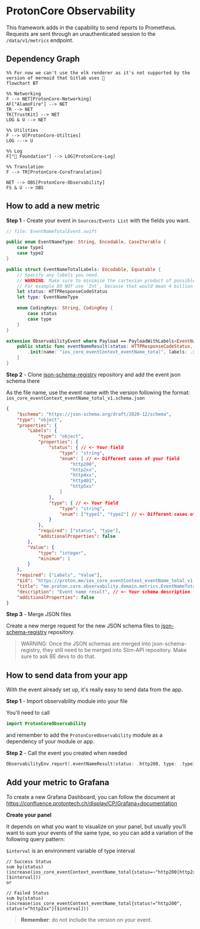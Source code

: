 #  ProtonCore Observability

This framework adds in the capability to send reports to Prometheus.
Requests are sent through an unauthenticated session to the `/data/v1/metrics` endpoint.

## Dependency Graph

```mermaid
%% For now we can't use the elk renderer as it's not supported by the version of mermaid that Gitlab uses 🤷
flowchart BT

%% Networking
F --> NET[ProtonCore-Networking]
AF["AlamoFire"] --> NET
TR --> NET
TK[TrustKit] --> NET
LOG & U --> NET

%% Utilities
F --> U[ProtonCore-Utilties]
LOG ---> U

%% Log
F[" Foundation"] --> LOG[ProtonCore-Log] 

%% Translation
F --> TR[ProtonCore-CoreTranslation] 

NET --> OBS[ProtonCore-Observability]
FS & U --> OBS
```

## How to add a new metric

**Step 1** - Create your event in `Sources/Events List` with the fields you want.

```swift
// file: EventNameTotalEvent.swift

public enum EventNameType: String, Encodable, CaseIterable {
    case type1
    case type2
}

public struct EventNameTotalLabels: Encodable, Equatable {
    // Specify any labels you need.
    // WARNING: Make sure to minimize the cartesian product of possible label values.
    // For example DO NOT use `Int`, because that would mean 4 billion possible values.
    let status: HTTPResponseCodeStatus
    let type: EventNameType

    enum CodingKeys: String, CodingKey {
        case status
        case type
    }
}

extension ObservabilityEvent where Payload == PayloadWithLabels<EventNameTotalLabels> {
    public static func eventNameResult(status: HTTPResponseCodeStatus, type: EventNameType) -> Self {
        .init(name: "ios_core_eventContext_eventName_total", labels: .init(status: status, type: type))
    }
}

```

**Step 2** - Clone [json-schema-registry](https://gitlab.protontech.ch/proton/be/json-schema-registry) repository and add the event json schema there

As the file name, use the event name with the version following the format: `ios_core_eventContext_eventName_total_v1.schema.json`

```json
{
    "$schema": "https://json-schema.org/draft/2020-12/schema",
    "type": "object",
    "properties": {
        "Labels": {
            "type": "object",
            "properties": {
                "status": { // <- Your field
                    "type": "string",
                    "enum": [ // <- Different cases of your field
                        "http200",
                        "http2xx",
                        "http4xx",
                        "http401",
                        "http5xx"
                    ]
                },
                "type": { // <- Your field
                    "type": "string",
                    "enum": ["type1", "type2"] // <- Different cases of your field
                }
            },
            "required": ["status", "type"],
            "additionalProperties": false
        },
        "Value": {
            "type": "integer",
            "minimum": 1
        }
    },
    "required": ["Labels", "Value"],
    "$id": "https://proton.me/ios_core_eventContext_eventName_total_v1.schema.json", // <- Your schema file
    "title": "me.proton.core.observability.domain.metrics.EventNameTotal", // <- Your schema title
    "description": "Event name result", // <- Your schema description
    "additionalProperties": false
}
```

**Step 3** - Merge JSON files

Create a new merge request for the new JSON schema files to [json-schema-registry](https://gitlab.protontech.ch/proton/be/json-schema-registry) repository.

> WARNING: Once the JSON schemas are merged into json-schema-registry, they still need to be
merged into Slim-API repository. Make sure to ask BE devs to do that.

## How to send data from your app

With the event already set up, it's really easy to send data from the app.

**Step 1** - Import observability module into your file

You'll need to call
```swift
import ProtonCoreObservability
```

and remember to add the `ProtonCoreObservability` module as a dependency of your module or app.

**Step 2** - Call the event you created when needed

```swift
ObservabilityEnv.report(.eventNameResult(status: .http200, type: .type1))
```

## Add your metric to Grafana

To create a new Grafana Dashboard, you can follow the document at https://confluence.protontech.ch/display/CP/Grafana+documentation

**Create your panel**

It depends on what you want to visualize on your panel, but usually you'll want to sum your events of the same type, so you can add a variation of the following query pattern:

`$interval` is an environment variable of type interval

```
// Success Status
sum by(status) (increase(ios_core_eventContext_eventName_total{status=~"http200|http2xx"}[$interval]))
or

// Failed Status
sum by(status) (increase(ios_core_eventContext_eventName_total{status!="http200", status!="http2xx"}[$interval]))
```

> **Remember**:  do not include the version on your event.
